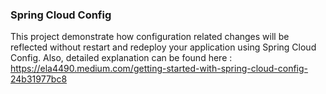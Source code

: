 ### Spring Cloud Config
This project demonstrate how configuration related changes will be reflected without restart and redeploy your application using Spring Cloud Config.
Also, detailed explanation can be found here : https://ela4490.medium.com/getting-started-with-spring-cloud-config-24b31977bc8
